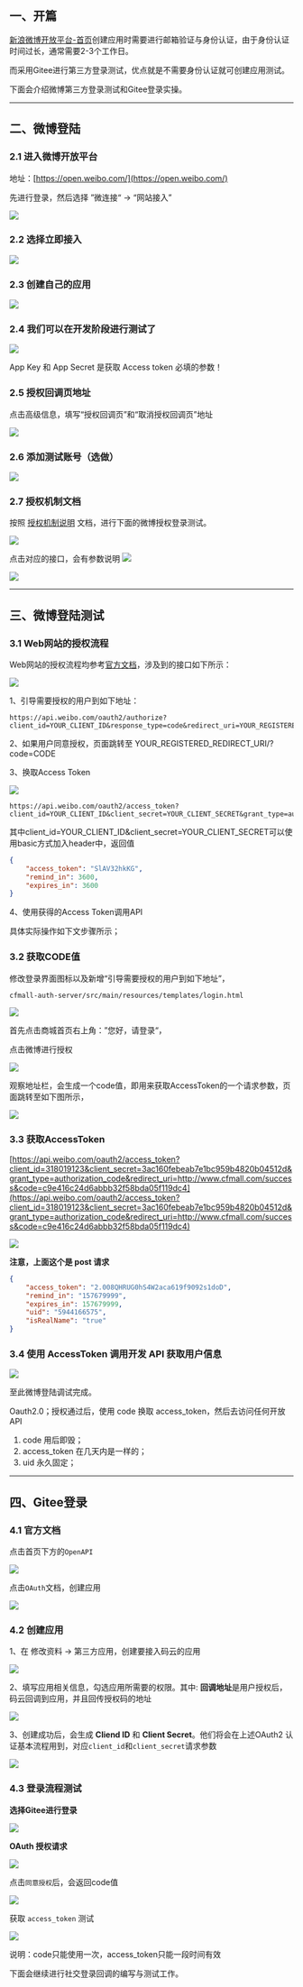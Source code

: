 ## 一、开篇

[新浪微博开放平台-首页](https://open.weibo.com/)创建应用时需要进行邮箱验证与身份认证，由于身份认证时间过长，通常需要2-3个工作日。

而采用Gitee进行第三方登录测试，优点就是不需要身份认证就可创建应用测试。

下面会介绍微博第三方登录测试和Gitee登录实操。

---

## 二、微博登陆

### 2.1 进入微博开放平台

地址：[https://open.weibo.com/](https://open.weibo.com/)

先进行登录，然后选择 ”微连接“ -> “网站接入”

![](https://cfmall-hello.oss-cn-beijing.aliyuncs.com/img/202312/aeac807db19d5988868147243f18e98b.png#id=gEuTt&originHeight=169&originWidth=1006&originalType=binary&ratio=1&rotation=0&showTitle=false&status=done&style=none&title=)

### 2.2 选择立即接入

![](https://cfmall-hello.oss-cn-beijing.aliyuncs.com/img/202304/image-20230409165839540.png#id=zrZ5F&originHeight=256&originWidth=980&originalType=binary&ratio=1&rotation=0&showTitle=false&status=done&style=none&title=#id=gELfA&originHeight=256&originWidth=980&originalType=binary&ratio=1&rotation=0&showTitle=false&status=done&style=none&title=)

### 2.3 创建自己的应用

![](https://cfmall-hello.oss-cn-beijing.aliyuncs.com/img/202312/995dda37bcb6b9aacbdf405917f2cf91.png#id=NdBQi&originHeight=320&originWidth=586&originalType=binary&ratio=1&rotation=0&showTitle=false&status=done&style=none&title=)

### 2.4 我们可以在开发阶段进行测试了

![](https://cfmall-hello.oss-cn-beijing.aliyuncs.com/img/202312/a40ea30d4dd8e39edef19a2c88a32f6a.png#id=YUqyP&originHeight=479&originWidth=697&originalType=binary&ratio=1&rotation=0&showTitle=false&status=done&style=none&title=)

App Key 和 App Secret 是获取 Access token 必填的参数！

### 2.5 授权回调页地址

点击高级信息，填写“授权回调页”和“取消授权回调页”地址

![](https://cfmall-hello.oss-cn-beijing.aliyuncs.com/img/202312/013143af12a91c1ad54318f2f53b65d1.png#id=CKj9S&originHeight=284&originWidth=943&originalType=binary&ratio=1&rotation=0&showTitle=false&status=done&style=none&title=)

### 2.6 添加测试账号（选做）

![](https://cfmall-hello.oss-cn-beijing.aliyuncs.com/img/202312/2322af1a6c8b136a78fa3b2a0e33c1e5.png#id=kUDQW&originHeight=283&originWidth=940&originalType=binary&ratio=1&rotation=0&showTitle=false&status=done&style=none&title=)

### 2.7 授权机制文档

按照 [授权机制说明](https://open.weibo.com/wiki/%E6%8E%88%E6%9D%83%E6%9C%BA%E5%88%B6) 文档，进行下面的微博授权登录测试。

![](https://cfmall-hello.oss-cn-beijing.aliyuncs.com/img/202312/eb6cd0b0ce505cb23451609bc99978d0.png#id=r5N97&originHeight=510&originWidth=790&originalType=binary&ratio=1&rotation=0&showTitle=false&status=done&style=none&title=)

点击对应的接口，会有参数说明
![](https://cfmall-hello.oss-cn-beijing.aliyuncs.com/img/202312/bec8c1bfdc3f4b86fb8ab4b12d28327e.png#id=vWNam&originHeight=436&originWidth=732&originalType=binary&ratio=1&rotation=0&showTitle=false&status=done&style=none&title=)

![](https://cfmall-hello.oss-cn-beijing.aliyuncs.com/img/202312/7705210893f762f951a1837ad13d5b28.png#id=Zvags&originHeight=532&originWidth=728&originalType=binary&ratio=1&rotation=0&showTitle=false&status=done&style=none&title=)

---

## 三、微博登陆测试

### 3.1 Web网站的授权流程

Web网站的授权流程均参考[官方文档](https://open.weibo.com/wiki/%E6%8E%88%E6%9D%83%E6%9C%BA%E5%88%B6%E8%AF%B4%E6%98%8E)，涉及到的接口如下所示：

![](https://cfmall-hello.oss-cn-beijing.aliyuncs.com/img/202312/66b71f904688a3284dbbfc67dbab8a44.png#id=WjjaZ&originHeight=570&originWidth=642&originalType=binary&ratio=1&rotation=0&showTitle=false&status=done&style=none&title=)

1、引导需要授权的用户到如下地址：

```
https://api.weibo.com/oauth2/authorize?client_id=YOUR_CLIENT_ID&response_type=code&redirect_uri=YOUR_REGISTERED_REDIRECT_URI
```

2、如果用户同意授权，页面跳转至 YOUR_REGISTERED_REDIRECT_URI/?code=CODE

3、换取Access Token

![](https://cfmall-hello.oss-cn-beijing.aliyuncs.com/img/202312/67ec6154153dbe87f425bebdc8e6e2c9.png#id=KWSci&originHeight=202&originWidth=720&originalType=binary&ratio=1&rotation=0&showTitle=false&status=done&style=none&title=)

```
https://api.weibo.com/oauth2/access_token?client_id=YOUR_CLIENT_ID&client_secret=YOUR_CLIENT_SECRET&grant_type=authorization_code&redirect_uri=YOUR_REGISTERED_REDIRECT_URI&code=CODE
```

其中client_id=YOUR_CLIENT_ID&client_secret=YOUR_CLIENT_SECRET可以使用basic方式加入header中，返回值

```json
{
    "access_token": "SlAV32hkKG",
    "remind_in": 3600,
    "expires_in": 3600
}
```

4、使用获得的Access Token调用API

具体实际操作如下文步骤所示；

### 3.2 获取CODE值

修改登录界面图标以及新增“引导需要授权的用户到如下地址”，

`cfmall-auth-server/src/main/resources/templates/login.html`

![](https://cfmall-hello.oss-cn-beijing.aliyuncs.com/img/202312/569aa16595b464e119936c368c971e8c.png#id=W4BCv&originHeight=225&originWidth=1454&originalType=binary&ratio=1&rotation=0&showTitle=false&status=done&style=none&title=)

首先点击商城首页右上角：”您好，请登录“，

点击微博进行授权

![](https://cfmall-hello.oss-cn-beijing.aliyuncs.com/img/202312/d7642f3786d0f3100e05d4051cbeca27.png#id=fpLrT&originHeight=580&originWidth=1095&originalType=binary&ratio=1&rotation=0&showTitle=false&status=done&style=none&title=)

观察地址栏，会生成一个code值，即用来获取AccessToken的一个请求参数，页面跳转至如下图所示，

![](https://cfmall-hello.oss-cn-beijing.aliyuncs.com/img/202312/ba56c0ff7093464f9f7bed0eb7f1f054.png#id=idQcu&originHeight=50&originWidth=570&originalType=binary&ratio=1&rotation=0&showTitle=false&status=done&style=none&title=)

### 3.3 获取AccessToken

[https://api.weibo.com/oauth2/access_token?client_id=318019123&client_secret=3ac160febeab7e1bc959b4820b04512d&grant_type=authorization_code&redirect_uri=http://www.cfmall.com/success&code=c9e416c24d6abbb32f58bda05f119dc4](https://api.weibo.com/oauth2/access_token?client_id=318019123&client_secret=3ac160febeab7e1bc959b4820b04512d&grant_type=authorization_code&redirect_uri=http://www.cfmall.com/success&code=c9e416c24d6abbb32f58bda05f119dc4)

![](https://cfmall-hello.oss-cn-beijing.aliyuncs.com/img/202312/9ad50676b7179b6a4c842eb949dd52da.png#id=ofe9S&originHeight=570&originWidth=1475&originalType=binary&ratio=1&rotation=0&showTitle=false&status=done&style=none&title=)

**注意，上面这个是 post 请求**

```json
{
    "access_token": "2.008QHRUG0hS4W2aca619f9092s1doD",
    "remind_in": "157679999",
    "expires_in": 157679999,
    "uid": "5944166575",
    "isRealName": "true"
}
```

### 3.4 使用 AccessToken 调用开发 API 获取用户信息

![](https://cfmall-hello.oss-cn-beijing.aliyuncs.com/img/202304/image-20230409170552706.png#id=BGOyr&originHeight=502&originWidth=900&originalType=binary&ratio=1&rotation=0&showTitle=false&status=done&style=none&title=#id=hu4PC&originHeight=502&originWidth=900&originalType=binary&ratio=1&rotation=0&showTitle=false&status=done&style=none&title=)

至此微博登陆调试完成。

Oauth2.0；授权通过后，使用 code 换取 access_token，然后去访问任何开放 API

1. code 用后即毁；
2. access_token 在几天内是一样的；
3. uid 永久固定；

---

## 四、Gitee登录

### 4.1 官方文档

点击首页下方的`OpenAPI`

![](https://cfmall-hello.oss-cn-beijing.aliyuncs.com/img/202304/image-20230409170913810.png#id=ik2uz&originHeight=987&originWidth=1920&originalType=binary&ratio=1&rotation=0&showTitle=false&status=done&style=none&title=#id=I9siD&originHeight=987&originWidth=1920&originalType=binary&ratio=1&rotation=0&showTitle=false&status=done&style=none&title=)

点击`OAuth`文档，创建应用

![](https://cfmall-hello.oss-cn-beijing.aliyuncs.com/img/202304/image-20230409171142731.png#id=FCGrh&originHeight=903&originWidth=1920&originalType=binary&ratio=1&rotation=0&showTitle=false&status=done&style=none&title=#id=vVrUY&originHeight=903&originWidth=1920&originalType=binary&ratio=1&rotation=0&showTitle=false&status=done&style=none&title=)

### 4.2 创建应用

1、在 修改资料 -> 第三方应用，创建要接入码云的应用

![](https://cfmall-hello.oss-cn-beijing.aliyuncs.com/img/202304/create-app-1.png#id=GDk1x&originHeight=871&originWidth=1212&originalType=binary&ratio=1&rotation=0&showTitle=false&status=done&style=none&title=#id=tz5mV&originHeight=871&originWidth=1212&originalType=binary&ratio=1&rotation=0&showTitle=false&status=done&style=none&title=)

2、填写应用相关信息，勾选应用所需要的权限。其中: **回调地址**是用户授权后，码云回调到应用，并且回传授权码的地址

![](https://cfmall-hello.oss-cn-beijing.aliyuncs.com/img/202304/image-20230409171346144.png#id=cdh6B&originHeight=833&originWidth=1341&originalType=binary&ratio=1&rotation=0&showTitle=false&status=done&style=none&title=#id=Wad9n&originHeight=833&originWidth=1341&originalType=binary&ratio=1&rotation=0&showTitle=false&status=done&style=none&title=)

3、创建成功后，会生成 **Cliend ID** 和 **Client Secret**。他们将会在上述OAuth2 认证基本流程用到，对应`client_id`和`client_secret`请求参数

![](https://cfmall-hello.oss-cn-beijing.aliyuncs.com/img/202304/create-app-3.png#id=rOYbT&originHeight=394&originWidth=1252&originalType=binary&ratio=1&rotation=0&showTitle=false&status=done&style=none&title=#id=eLL05&originHeight=394&originWidth=1252&originalType=binary&ratio=1&rotation=0&showTitle=false&status=done&style=none&title=)

### 4.3 登录流程测试

**选择Gitee进行登录**

![](https://cfmall-hello.oss-cn-beijing.aliyuncs.com/img/202304/image-20230409171715922.png#id=FB2pA&originHeight=815&originWidth=1703&originalType=binary&ratio=1&rotation=0&showTitle=false&status=done&style=none&title=#id=kGWAq&originHeight=815&originWidth=1703&originalType=binary&ratio=1&rotation=0&showTitle=false&status=done&style=none&title=)

**OAuth 授权请求**

![](https://cfmall-hello.oss-cn-beijing.aliyuncs.com/img/202304/image-20230409171820731.png#id=FB2hg&originHeight=903&originWidth=1920&originalType=binary&ratio=1&rotation=0&showTitle=false&status=done&style=none&title=#id=U5Yl1&originHeight=903&originWidth=1920&originalType=binary&ratio=1&rotation=0&showTitle=false&status=done&style=none&title=)

点击`同意授权`后，会返回code值

![](https://cfmall-hello.oss-cn-beijing.aliyuncs.com/img/202304/image-20230409171549817.png#id=ljyfJ&originHeight=332&originWidth=1263&originalType=binary&ratio=1&rotation=0&showTitle=false&status=done&style=none&title=#id=R5mJG&originHeight=332&originWidth=1263&originalType=binary&ratio=1&rotation=0&showTitle=false&status=done&style=none&title=)

获取 `access_token` 测试

![](https://cfmall-hello.oss-cn-beijing.aliyuncs.com/img/202304/image-20230409165144091.png#id=iJdVi&originHeight=689&originWidth=1591&originalType=binary&ratio=1&rotation=0&showTitle=false&status=done&style=none&title=#id=jhFiU&originHeight=689&originWidth=1591&originalType=binary&ratio=1&rotation=0&showTitle=false&status=done&style=none&title=)

说明：code只能使用一次，access_token只能一段时间有效

下面会继续进行社交登录回调的编写与测试工作。
